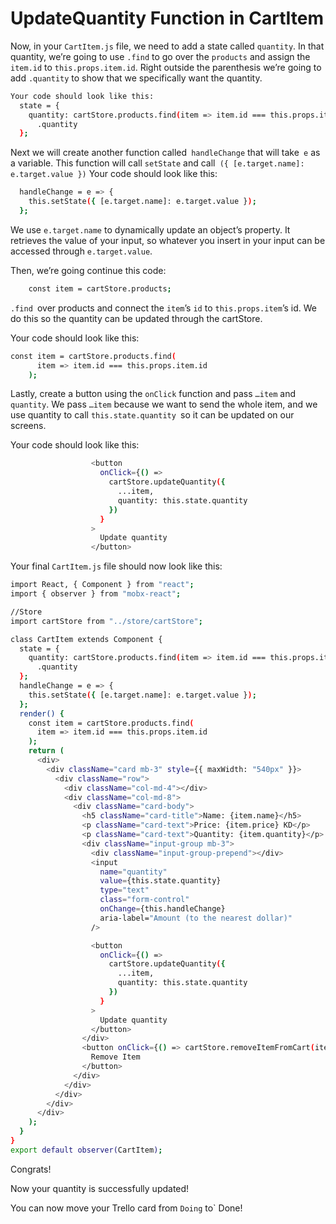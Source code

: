 # UpdateQuantity Function in CartItem

Now, in your `CartItem.js` file, we need to add a state called `quantity`.
In that quantity, we’re going to use `.find` to go over the `products` and assign the `item.id` to `this.props.item.id`.
Right outside the parenthesis we’re going to add `.quantity` to show that we specifically want the quantity.
```sh
Your code should look like this:
  state = {
    quantity: cartStore.products.find(item => item.id === this.props.item.id)
      .quantity
  };
```
Next we will create another function called` handleChange` that will take` e` as a variable.
This function will call `setState` and call` ({ [e.target.name]: e.target.value })`
Your code should look like this:
```sh
  handleChange = e => {
    this.setState({ [e.target.name]: e.target.value });
  };
```
We use `e.target.name` to dynamically update an object’s property. It retrieves the value of your input, so whatever you insert in your input can be accessed through `e.target.value`.

Then, we’re going continue this code:
```sh
    const item = cartStore.products;
```
`.find `over products and connect the `item`’s `id` to `this.props.item`’s id.
We do this so the quantity can be updated through the cartStore.

Your code should look like this:
```sh
const item = cartStore.products.find(
      item => item.id === this.props.item.id
    );
```
Lastly, create a button using the `onClick` function and pass `…item` and `quantity`.
We pass `…item` because we want to send the whole item, and we use quantity to call `this.state.quantity `so it can be updated on our screens.

Your code should look like this:
```sh
                  <button
                    onClick={() =>
                      cartStore.updateQuantity({
                        ...item,
                        quantity: this.state.quantity
                      })
                    }
                  >
                    Update quantity
                  </button>
```
Your final `CartItem.js` file should now look like this:
```sh
import React, { Component } from "react";
import { observer } from "mobx-react";

//Store
import cartStore from "../store/cartStore";

class CartItem extends Component {
  state = {
    quantity: cartStore.products.find(item => item.id === this.props.item.id)
      .quantity
  };
  handleChange = e => {
    this.setState({ [e.target.name]: e.target.value });
  };
  render() {
    const item = cartStore.products.find(
      item => item.id === this.props.item.id
    );
    return (
      <div>
        <div className="card mb-3" style={{ maxWidth: "540px" }}>
          <div className="row">
            <div className="col-md-4"></div>
            <div className="col-md-8">
              <div className="card-body">
                <h5 className="card-title">Name: {item.name}</h5>
                <p className="card-text">Price: {item.price} KD</p>
                <p className="card-text">Quantity: {item.quantity}</p>
                <div className="input-group mb-3">
                  <div className="input-group-prepend"></div>
                  <input
                    name="quantity"
                    value={this.state.quantity}
                    type="text"
                    class="form-control"
                    onChange={this.handleChange}
                    aria-label="Amount (to the nearest dollar)"
                  />

                  <button
                    onClick={() =>
                      cartStore.updateQuantity({
                        ...item,
                        quantity: this.state.quantity
                      })
                    }
                  >
                    Update quantity
                  </button>
                </div>
                <button onClick={() => cartStore.removeItemFromCart(item)}>
                  Remove Item
                </button>
              </div>
            </div>
          </div>
        </div>
      </div>
    );
  }
}
export default observer(CartItem);

```
Congrats!

Now your quantity is successfully updated!

You can now move your Trello card from `Doing` to` Done!
